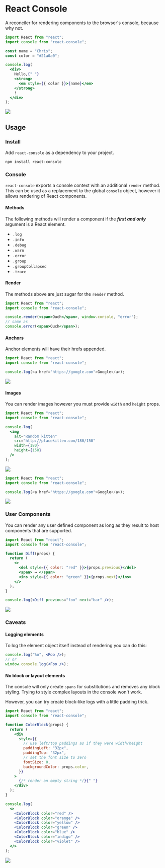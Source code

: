 # React Console

A reconciler for rendering components to the browser's console, because why not.

```jsx
import React from "react";
import console from "react-console";

const name = "Chris";
const color = "#21a0a0";

console.log(
  <div>
    Hello,{" "}
    <strong>
      <em style={{ color }}>{name}</em>
    </strong>
    !
  </div>
);
```

![](support/screenshot-1.png)

## Usage

### Install

Add `react-console` as a dependency to your project.

```
npm install react-console
```

### Console

`react-console` exports a console context with an additional `render` method.
This can be used as a replacement to the global `console` object, however it
allows rendering of React components.

#### Methods

The following methods will render a component if the ***first and only***
argument is a React element.

* `.log`
* `.info`
* `.debug`
* `.warn`
* `.error`
* `.group`
* `.groupCollapsed`
* `.trace`

#### Render

The methods above are just sugar for the `render` method.

```jsx
import React from "react";
import console from "react-console";

console.render(<span>Ouch</span>, window.console, "error");
// same as
console.error(<span>Ouch</span>);
```

#### Anchors

Anchor elements will have their hrefs appended.

```js
import React from "react";
import console from "react-console";

console.log(<a href="https://google.com">Google</a>);
```

![](support/screenshot-2.png)

#### Images

You can render images however you must provide `width` and `height` props.

```jsx
import React from "react";
import console from "react-console";

console.log(
  <img
    alt="Random kitten"
    src="http://placekitten.com/180/150"
    width={180}
    height={150}
  />
);
```

![](support/screenshot-3.png)

```js
import React from "react";
import console from "react-console";

console.log(<a href="https://google.com">Google</a>);
```

![](support/screenshot-2.png)


### User Components

You can render any user defined component as long as they result to host
components that are supported.

```jsx
import React from "react";
import console from "react-console";

function Diff(props) {
  return (
    <>
      <del style={{ color: "red" }}>{props.previous}</del>
      <span> → </span>
      <ins style={{ color: "green" }}>{props.next}</ins>
    </>
  );
}

console.log(<Diff previous="foo" next="bar" />);
```

![](support/screenshot-4.png)

### Caveats

#### Logging elements

To log the element object itself instead of rendering you can do this:

```jsx
console.log("%o", <Foo />);
// or
window.console.log(<Foo />);
```

#### No block or layout elements

The console will only create `spans` for substitutions and removes any block
styling. Trying to style complex layouts in the console won't work.

However, you can try create block-like logs with a little padding trick.

```jsx
import React from "react";
import console from "react-console";

function ColorBlock(props) {
  return (
    <div
      style={{
        // use left/top paddings as if they were width/height
        paddingLeft: "32px",
        paddingTop: "32px",
        // set the font size to zero
        fontSize: 0,
        backgroundColor: props.color,
      }}
    >
      {/* render an empty string */}{" "}
    </div>
  );
}

console.log(
  <>
    <ColorBlock color="red" />
    <ColorBlock color="orange" />
    <ColorBlock color="yellow" />
    <ColorBlock color="green" />
    <ColorBlock color="blue" />
    <ColorBlock color="indigo" />
    <ColorBlock color="violet" />
  </>
);
```

![](support/screenshot-5.png)
